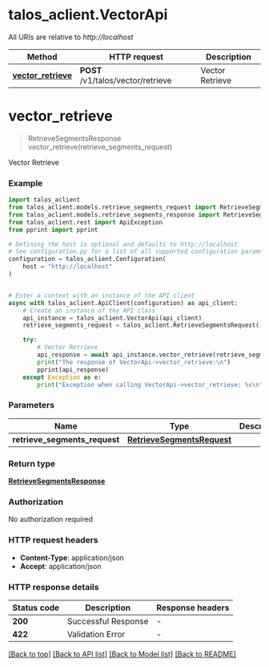 # talos_aclient.VectorApi

All URIs are relative to *http://localhost*

Method | HTTP request | Description
------------- | ------------- | -------------
[**vector_retrieve**](VectorApi.md#vector_retrieve) | **POST** /v1/talos/vector/retrieve | Vector Retrieve


# **vector_retrieve**
> RetrieveSegmentsResponse vector_retrieve(retrieve_segments_request)

Vector Retrieve

### Example


```python
import talos_aclient
from talos_aclient.models.retrieve_segments_request import RetrieveSegmentsRequest
from talos_aclient.models.retrieve_segments_response import RetrieveSegmentsResponse
from talos_aclient.rest import ApiException
from pprint import pprint

# Defining the host is optional and defaults to http://localhost
# See configuration.py for a list of all supported configuration parameters.
configuration = talos_aclient.Configuration(
    host = "http://localhost"
)


# Enter a context with an instance of the API client
async with talos_aclient.ApiClient(configuration) as api_client:
    # Create an instance of the API class
    api_instance = talos_aclient.VectorApi(api_client)
    retrieve_segments_request = talos_aclient.RetrieveSegmentsRequest() # RetrieveSegmentsRequest | 

    try:
        # Vector Retrieve
        api_response = await api_instance.vector_retrieve(retrieve_segments_request)
        print("The response of VectorApi->vector_retrieve:\n")
        pprint(api_response)
    except Exception as e:
        print("Exception when calling VectorApi->vector_retrieve: %s\n" % e)
```



### Parameters


Name | Type | Description  | Notes
------------- | ------------- | ------------- | -------------
 **retrieve_segments_request** | [**RetrieveSegmentsRequest**](RetrieveSegmentsRequest.md)|  | 

### Return type

[**RetrieveSegmentsResponse**](RetrieveSegmentsResponse.md)

### Authorization

No authorization required

### HTTP request headers

 - **Content-Type**: application/json
 - **Accept**: application/json

### HTTP response details

| Status code | Description | Response headers |
|-------------|-------------|------------------|
**200** | Successful Response |  -  |
**422** | Validation Error |  -  |

[[Back to top]](#) [[Back to API list]](../README.md#documentation-for-api-endpoints) [[Back to Model list]](../README.md#documentation-for-models) [[Back to README]](../README.md)

